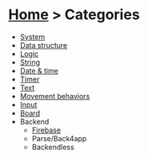 # [Home](index.html) > Categories

- [System](system.index.html)
- [Data structure](datastructure.index.html)
- [Logic](logic.index.html)
- [String](string.index.html)
- [Date & time](date.index.html)
- [Timer](timer.index.html)
- [Text](text.index.html)
- [Movement behaviors](movement.index.html)
- [Input](input.index.html)
- [Board](board.index.html)
- Backend
  - [Firebase](firebase.index.html)
  - Parse/Back4app
  - Backendless